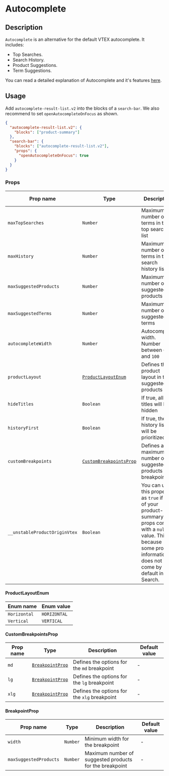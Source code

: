 # Autocomplete

## Description

`Autocomplete` is an alternative for the default VTEX autocomplete. It includes:

- Top Searches.
- Search History.
- Product Suggestions.
- Term Suggestions.

You can read a detailed explanation of Autocomplete and it's features [here](https://help.vtex.com/tracks/vtex-intelligent-search--19wrbB7nEQcmwzDPl1l4Cb/4gXFsEWjF7QF7UtI2GAvhL).

## Usage

Add `autocomplete-result-list.v2` into the blocks of a `search-bar`. We also recommend to set `openAutocompleteOnFocus` as shown.

```json
{
  "autocomplete-result-list.v2": {
    "blocks": ["product-summary"]
  },
  "search-bar": {
    "blocks": ["autocomplete-result-list.v2"],
    "props": {
      "openAutocompleteOnFocus": true
    }
  }
}
```

### Props

| Prop name                     | Type                                              | Description                                                   | Default value |
| ----------------------------- | ------------------------------------------------- | ------------------------------------------------------------------------------ | ------------- |
| `maxTopSearches`              | `Number`                                          | Maximum number of terms in the top searches list              | `10`          |
| `maxHistory`                  | `Number`                                          | Maximum number of terms in the search history list            | `5`           |
| `maxSuggestedProducts`        | `Number`                                          | Maximum number of suggested products                          | `3`           |
| `maxSuggestedTerms`           | `Number`                                          | Maximum number of suggested terms                             | `3`           |
| `autocompleteWidth`           | `Number`                                          | Autocomplete width. Number between `0` and `100`              | -             |
| `productLayout`               | [`ProductLayoutEnum`](#productlayoutenum)         | Defines the product layout in the suggested products list     | -             |
| `hideTitles`                  | `Boolean`                                         | If true, all the titles will be hidden                        | `false`       |
| `historyFirst`                | `Boolean`                                         | If true, the history list will be prioritized                 | `false`       |
| `customBreakpoints`           | [`CustomBreakpointsProp`](#custombreakpointsprop) | Defines a maximum number of suggested products by breakpoints | -             |
| `__unstableProductOriginVtex` | `Boolean`                                         | You can use this property as `true` if any of your product-summary props come with a `null` value. This is because some product information does not come by default in the Search. | `false`       |

#### ProductLayoutEnum

| Enum name    | Enum value   |
| ------------ | ------------ |
| `Horizontal` | `HORIZONTAL` |
| `Vertical`   | `VERTICAL`   |

#### CustomBreakpointsProp

| Prop name | Type                                | Description                                  | Default value |
| --------- | ----------------------------------- | -------------------------------------------- | ------------- |
| `md`      | [`BreakpointProp`](#breakpointprop) | Defines the options for the `md` breakpoint  | -             |
| `lg`      | [`BreakpointProp`](#breakpointprop) | Defines the options for the `lg` breakpoint  | -             |
| `xlg`     | [`BreakpointProp`](#breakpointprop) | Defines the options for the `xlg` breakpoint | -             |

#### BreakpointProp

| Prop name              | Type     | Description                                             | Default value |
| ---------------------- | -------- | ------------------------------------------------------- | ------------- |
| `width`                | `Number` | Minimum width for the breakpoint                        | -             |
| `maxSuggestedProducts` | `Number` | Maximum number of suggested products for the breakpoint | -             |
